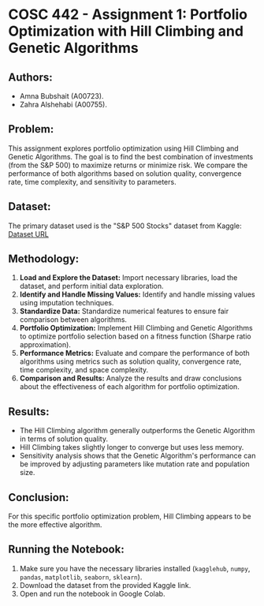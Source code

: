 # COSC 442 - Assignment 1: Portfolio Optimization with Hill Climbing and Genetic Algorithms

## Authors:

- Amna Bubshait (A00723).
- Zahra Alshehabi (A00755).

## Problem:

This assignment explores portfolio optimization using Hill Climbing and Genetic Algorithms. The goal is to find the best combination of investments (from the S&P 500) to maximize returns or minimize risk. We compare the performance of both algorithms based on solution quality, convergence rate, time complexity, and sensitivity to parameters.

## Dataset:

The primary dataset used is the "S&P 500 Stocks" dataset from Kaggle: [Dataset URL](https://www.kaggle.com/datasets/andrewmvd/sp-500-stocks/data)

## Methodology:

1. **Load and Explore the Dataset:** Import necessary libraries, load the dataset, and perform initial data exploration.
2. **Identify and Handle Missing Values:** Identify and handle missing values using imputation techniques.
3. **Standardize Data:** Standardize numerical features to ensure fair comparison between algorithms.
4. **Portfolio Optimization:** Implement Hill Climbing and Genetic Algorithms to optimize portfolio selection based on a fitness function (Sharpe ratio approximation).
5. **Performance Metrics:** Evaluate and compare the performance of both algorithms using metrics such as solution quality, convergence rate, time complexity, and space complexity.
6. **Comparison and Results:** Analyze the results and draw conclusions about the effectiveness of each algorithm for portfolio optimization.

## Results:

- The Hill Climbing algorithm generally outperforms the Genetic Algorithm in terms of solution quality.
- Hill Climbing takes slightly longer to converge but uses less memory.
- Sensitivity analysis shows that the Genetic Algorithm's performance can be improved by adjusting parameters like mutation rate and population size.

## Conclusion:

For this specific portfolio optimization problem, Hill Climbing appears to be the more effective algorithm.

## Running the Notebook:

1. Make sure you have the necessary libraries installed (`kagglehub`, `numpy`, `pandas`, `matplotlib`, `seaborn`, `sklearn`).
2. Download the dataset from the provided Kaggle link.
3. Open and run the notebook in Google Colab.
